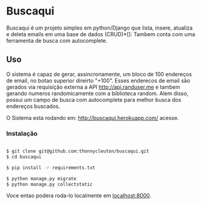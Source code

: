 # Buscaqui

Buscaqui é um projeto simples em python/Django que lista, insere, atualiza e deleta emails em uma base de dados (CRUD)*[]: 
Tambem conta com uma ferramenta de busca com autocomplete.


## Uso

O sistema é capaz de gerar, assincronamente, um bloco de 100 endereços de email, no botao superior direirto "+100".
Esses enderecos de email são gerados via requisição externa a API http://api.randuser.me e tambem gerando numeros randomicamente com a biblioteca random. 
Alem disso, possui um campo de busca com autocomplete para melhor busca dos endereços buscados.

O Sistema esta rodando em: http://buscaqui.herokuapp.com/ acesse.

### Instalação

```sh

$ git clone git@github.com:thonnycleuton/buscaqui.git
$ cd buscaqui

$ pip install -r requirements.txt

$ python manage.py migrate
$ python manage.py collectstatic

```
Voce entao podera roda-lo localmente em [localhost:8000](http://localhost:8000/).
